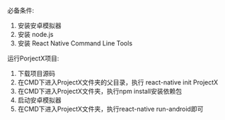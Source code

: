必备条件:
1. 安装安卓模拟器
2. 安装 node.js
3. 安装 React Native Command Line Tools

运行PorjectX项目:
1. 下载项目源码
2. 在CMD下进入ProjectX文件夹的父目录，执行 react-native init ProjectX
3. 在CMD下进入ProjectX文件夹，执行npm install安装依赖包
4. 启动安卓模拟器
5. 在CMD下进入ProjectX文件夹，执行react-native run-android即可